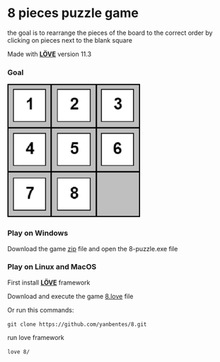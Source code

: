 # 8 pieces puzzle game

the goal is to rearrange the pieces of the board to the correct order by clicking on pieces next to the blank square

Made with **[LÖVE](https://love2d.org/)** version 11.3

### Goal

<img src="assets/board.png" alt="board" width="300" height="300"/>

### Play on Windows

Download the game [zip](https://drive.google.com/file/d/15TwE5muHJjsNPEfKoJOum1rgEF06aVBe/view?usp=sharing) file and open the 8-puzzle.exe file

### Play on Linux and MacOS

First install **[LÖVE](https://love2d.org/)** framework

Download and execute the game [8.love](https://drive.google.com/file/d/1wDMGUQDBam0xyaMCbU--RCglt1uHnnZq/view?usp=sharing) file
 
Or run this commands:

`git clone https://github.com/yanbentes/8.git`
 
run love framework
 
`love 8/`
